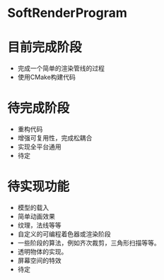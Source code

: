 # SoftRenderProgram

# 目前完成阶段
* 完成一个简单的渲染管线的过程
* 使用CMake构建代码

# 待完成阶段
* 重构代码
* 增强可复用性，完成松耦合
* 实现全平台通用
* 待定

# 待实现功能
* 模型的载入
* 简单动画效果
* 纹理，法线等等
* 自定义的可编程着色器或渲染阶段
* 一些阶段的算法，例如齐次裁剪，三角形扫描等等。
* 透明物体的实现。
* 屏幕空间的特效
* 待定

